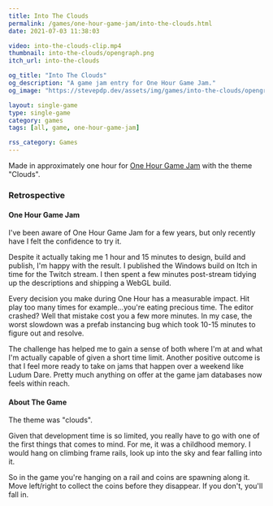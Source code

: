 ```yaml
---
title: Into The Clouds
permalink: /games/one-hour-game-jam/into-the-clouds.html
date: 2021-07-03 11:38:03

video: into-the-clouds-clip.mp4
thumbnail: into-the-clouds/opengraph.png
itch_url: into-the-clouds

og_title: "Into The Clouds"
og_description: "A game jam entry for One Hour Game Jam."
og_image: "https://stevepdp.dev/assets/img/games/into-the-clouds/opengraph.png"

layout: single-game
type: single-game
category: games
tags: [all, game, one-hour-game-jam]

rss_category: Games
---
```


Made in approximately one hour for <a href="https://onehourgamejam.com/?page=jam&jam=323" rel="noopener" target="_blank">One Hour Game Jam</a> with the theme "Clouds".

### Retrospective

#### One Hour Game Jam
I've been aware of One Hour Game Jam for a few years, but only recently have I felt the confidence to try it.

Despite it actually taking me 1 hour and 15 minutes to design, build and publish, I'm happy with the result. I published the Windows build on Itch in time for the Twitch stream. I then spent a few minutes post-stream tidying up the descriptions and shipping a WebGL build.

Every decision you make during One Hour has a measurable impact. Hit play too many times for example...you're eating precious time. The editor crashed? Well that mistake cost you a few more minutes. In my case, the worst slowdown was a prefab instancing bug which took 10-15 minutes to figure out and resolve.

The challenge has helped me to gain a sense of both where I'm at and what I'm actually capable of given a short time limit. Another positive outcome is that I feel more ready to take on jams that happen over a weekend like Ludum Dare. Pretty much anything on offer at the game jam databases now feels within reach.


#### About The Game

The theme was "clouds".

Given that development time is so limited, you really have to go with one of the first things that comes to mind. For me, it was a childhood memory. I would hang on climbing frame rails, look up into the sky and fear falling into it.

So in the game you're hanging on a rail and coins are spawning along it. Move left/right to collect the coins before they disappear. If you don't, you'll fall in.
